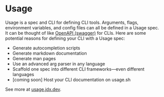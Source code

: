 # Usage

Usage is a spec and CLI for defining CLI tools. Arguments, flags, environment variables, and config files
can all be defined in a Usage spec. It can be thought of like [OpenAPI (swagger)](https://www.openapis.org/)
for CLIs. Here are some potential reasons for defining your CLI with a Usage spec:

- Generate autocompletion scripts
- Generate markdown documentation
- Generate man pages
- Use an advanced arg parser in any language
- Scaffold one spec into different CLI frameworks—even different languages
- [coming soon] Host your CLI documentation on usage.sh

See more at [usage.jdx.dev](https://usage.jdx.dev/).

